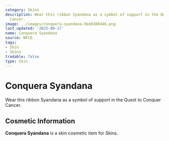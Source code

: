 ```yaml
---
category: Skins
description: Wear this ribbon Syandana as a symbol of support in the Quest to Conquer
  Cancer.
image: ../images/conquera-syandana-9ee8380446.png
last_updated: '2025-09-17'
name: Conquera Syandana
source: WFCD
tags:
- Skin
- Skins
tradable: false
type: Skin
---
```


# Conquera Syandana

Wear this ribbon Syandana as a symbol of support in the Quest to Conquer Cancer.

## Cosmetic Information

**Conquera Syandana** is a skin cosmetic item for Skins.

